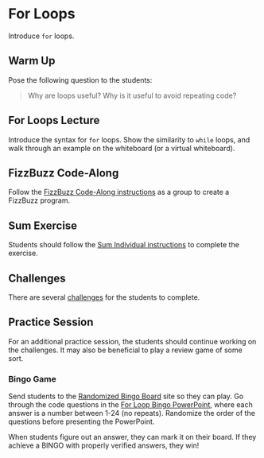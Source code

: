 # For Loops
Introduce `for` loops.
 
## Warm Up
Pose the following question to the students:

>Why are loops useful? Why is it useful to avoid repeating code?

## For Loops Lecture
Introduce the syntax for `for` loops. Show the similarity to `while` loops, and walk through an example on the whiteboard (or a virtual whiteboard).

## FizzBuzz Code-Along
Follow the [FizzBuzz Code-Along instructions](FizzBuzzCodeAlong.md) as a group to create a FizzBuzz program.

## Sum Exercise
Students should follow the [Sum Individual instructions](SumIndividual.md) to complete the exercise.

## Challenges
There are several [challenges](ForLoopChallenges.md) for the students to complete.

## Practice Session
For an additional practice session, the students should continue working on the challenges. It may also be beneficial to play a review game of some sort.

### Bingo Game
Send students to the [Randomized Bingo Board](https://hylandtechclub.com/RandomizedBingoBoard.html) site so they can play. Go through the code questions in the [For Loop Bingo PowerPoint](ForLoopBingo.pptx), where each answer is a number between 1-24 (no repeats). Randomize the order of the questions before presenting the PowerPoint.

When students figure out an answer, they can mark it on their board. If they achieve a BINGO with properly verified answers, they win!